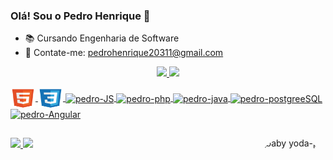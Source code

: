 ### Olá! Sou o Pedro Henrique 👋

- 📚 Cursando Engenharia de Software
- 💬 Contate-me: pedrohenrique20311@gmail.com


<div align="center">
  <a href="https://github.com/Pedro-Henriquee/">
  <img height="180em" src="https://github-readme-stats.vercel.app/api?username=Pedro-Henriquee&show_icons=true&theme=dark&include_all_commits=true&count_private=true"/>
  <img height="180em" src="https://github-readme-stats.vercel.app/api/top-langs/?username=Pedro-Henriquee&layout=compact&langs_count=7&theme=dark"/>
</div>

<div> 
<div style="display: inline_block"><br>
  <img align="center" alt="pedro-HTML" height="30" width="40" src="https://raw.githubusercontent.com/devicons/devicon/master/icons/html5/html5-original.svg">
  <img align="center" alt="pedro-CSS" height="30" width="40" src="https://raw.githubusercontent.com/devicons/devicon/master/icons/css3/css3-original.svg">
  <img align="center" alt="pedro-JS" height="30" width="40" src="https://cdn.jsdelivr.net/gh/devicons/devicon/icons/javascript/javascript-original.svg">
  <img align="center" alt="pedro-php" height="40" width="40" src="https://cdn.jsdelivr.net/gh/devicons/devicon/icons/php/php-plain.svg">
  <img align="center" alt="pedro-java" height="40" width="50" src="https://cdn.jsdelivr.net/gh/devicons/devicon/icons/java/java-original-wordmark.svg">
  <img align="center" alt="pedro-postgreeSQL" height="30" width="30" src="https://cdn.jsdelivr.net/gh/devicons/devicon/icons/postgresql/postgresql-original.svg">
  <img align="center" alt="pedro-Angular" height="30" width="30" src="https://cdn.jsdelivr.net/gh/devicons/devicon/icons/angularjs/angularjs-original.svg">  
</div>

##

<div> 
  <a href = "mailto:pedrhenrique20311@gmail.com"><img src="https://img.shields.io/badge/-Gmail-%23333?style=for-the-badge&logo=gmail&logoColor=white" target="_blank">   </a>
  <a href="https://www.linkedin.com/in/pedro-henrique-129555250/" target="_blank"><img src="https://img.shields.io/badge/-LinkedIn-%230077B5?style=for-the-       badge&logo=linkedin&logoColor=white" target="_blank"></a> 
  <img align="right" alt="baby yoda-pic" height="150" style="border-radius:50px;" src="https://pbs.twimg.com/media/FU-omyUX0AAu2jX.jpg">
  </div>

  
